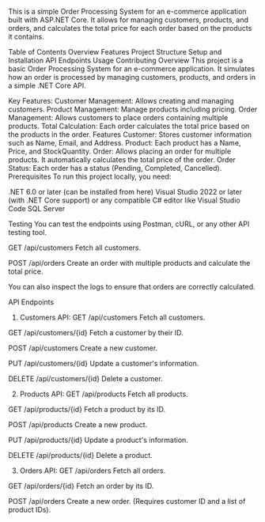 This is a simple Order Processing System for an e-commerce application built with ASP.NET Core. It allows for managing customers, products, and orders, and calculates the total price for each order based on the products it contains.

Table of Contents
Overview
Features
Project Structure
Setup and Installation
API Endpoints
Usage
Contributing
Overview
This project is a basic Order Processing System for an e-commerce application. It simulates how an order is processed by managing customers, products, and orders in a simple .NET Core API.

Key Features:
Customer Management: Allows creating and managing customers.
Product Management: Manage products including pricing.
Order Management: Allows customers to place orders containing multiple products.
Total Calculation: Each order calculates the total price based on the products in the order.
Features
Customer: Stores customer information such as Name, Email, and Address.
Product: Each product has a Name, Price, and StockQuantity.
Order: Allows placing an order for multiple products. It automatically calculates the total price of the order.
Order Status: Each order has a status (Pending, Completed, Cancelled).
Prerequisites
To run this project locally, you need:

.NET 6.0 or later (can be installed from here)
Visual Studio 2022 or later (with .NET Core support) or any compatible C# editor like Visual Studio Code
SQL Server 


Testing
You can test the endpoints using Postman, cURL, or any other API testing tool.

GET /api/customers
Fetch all customers.

POST /api/orders
Create an order with multiple products and calculate the total price.

You can also inspect the logs to ensure that orders are correctly calculated.


API Endpoints
1. Customers API:
GET /api/customers
Fetch all customers.

GET /api/customers/{id}
Fetch a customer by their ID.

POST /api/customers
Create a new customer.

PUT /api/customers/{id}
Update a customer's information.

DELETE /api/customers/{id}
Delete a customer.

2. Products API:
GET /api/products
Fetch all products.

GET /api/products/{id}
Fetch a product by its ID.

POST /api/products
Create a new product.

PUT /api/products/{id}
Update a product's information.

DELETE /api/products/{id}
Delete a product.

3. Orders API:
GET /api/orders
Fetch all orders.

GET /api/orders/{id}
Fetch an order by its ID.

POST /api/orders
Create a new order. (Requires customer ID and a list of product IDs).
